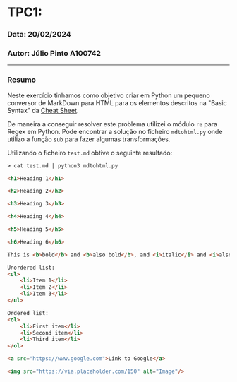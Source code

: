 # TPC1: 

### Data: 20/02/2024
### Autor: Júlio Pinto A100742

---

### Resumo

Neste exercício tinhamos como objetivo criar em Python um pequeno conversor de MarkDown para HTML para os elementos descritos na "Basic Syntax" da [Cheat Sheet](https://www.markdownguide.org/cheat-sheet/).

De maneira a conseguir resolver este problema utilizei o módulo `re` para Regex em Python. Pode encontrar a solução no ficheiro `mdtohtml.py` onde utilizo a função `sub` para fazer algumas transformações.

Utilizando o ficheiro `test.md` obtive o seguinte resultado:

```html
> cat test.md | python3 mdtohtml.py

<h1>Heading 1</h1>

<h2>Heading 2</h2>

<h3>Heading 3</h3>

<h4>Heading 4</h4>

<h5>Heading 5</h5>

<h6>Heading 6</h6>

This is <b>bold</b> and <b>also bold</b>, and <i>italic</i> and <i>also italic</i>. This is <b><i>bold and italic</b></i> and so is this <b><i>bold and italic</b></i>

Unordered list:
<ul>
	<li>Item 1</li>
	<li>Item 2</li>
	<li>Item 3</li>
</ul>

Ordered list:
<ol>
	<li>First item</li>
	<li>Second item</li>
	<li>Third item</li>
</ol>

<a src="https://www.google.com">Link to Google</a>

<img src="https://via.placeholder.com/150" alt="Image"/>

```
